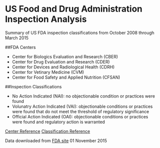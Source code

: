 # US Food and Drug Administration Inspection Analysis

Summary of US FDA inspection classifications from October 2008 through March 2015

##FDA Centers
- Center for Biologics Evaluation and Research (CBER)
- Center for Drug Evaluation and Research (CDER)
- Center for Devices and Radiological Health (CDRH)
- Center for Vetinary Medicine (CVM)
- Center for Food Safety and Applied Nutrition (CFSAN)

##Inspection Classifications
- No Action Indicated (NAI): no objectionable condition or practices were found
- Volunatry Action Indicated (VAI): objectionable conditions or practices were found that do not meet the threshold of regulatory significance
- Official Action Indicated (OAI): objectionable conditions or practices were found and regulatory action is warranted

[Center Reference](http://www.fda.gov/RegulatoryInformation/Guidances/ucm125789.htm)
[Classification Reference](http://www.fda.gov/downloads/AboutFDA/Transparency/PublicDisclosure/GlossaryofAcronymsandAbbreviations/UCM212061.pdf)

Data downloaded from [FDA site](http://www.fda.gov/ICECI/Inspections/ucm222557.htm) 01 November 2015
